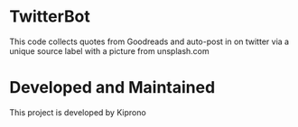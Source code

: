 # TwitterBot
This code collects quotes from Goodreads and auto-post in on twitter via a unique source label with a picture from unsplash.com

# Developed and Maintained
This project is developed by Kiprono
